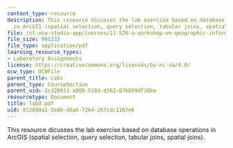 ```yaml
---
content_type: resource
description: This resource dicusses the lab exercise based on database operations
  in ArcGIS (spatial selection, query selection, tabular joins, spatial joins).
file: /ol-ocw-studio-app/courses/11-520-a-workshop-on-geographic-information-systems-fall-2005/012098a15e06d6a67264267cdc1167e6_lab3.pdf
file_size: 901233
file_type: application/pdf
learning_resource_types:
- Laboratory Assignments
license: https://creativecommons.org/licenses/by-nc-sa/4.0/
ocw_type: OCWFile
parent_title: Labs
parent_type: CourseSection
parent_uid: 2c320811-a808-516d-d362-87b899df38ba
resourcetype: Document
title: lab3.pdf
uid: 012098a1-5e06-d6a6-7264-267cdc1167e6
---
```

This resource dicusses the lab exercise based on database operations in ArcGIS (spatial selection, query selection, tabular joins, spatial joins).